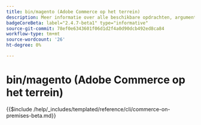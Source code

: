 ```yaml
---
title: bin/magento (Adobe Commerce op het terrein)
description: Meer informatie over alle beschikbare opdrachten, argumenten en opties voor het opdrachtregelprogramma Adobe Commerce bin/magento.
badgeCoreBeta: label="2.4.7-beta1" type="informative"
source-git-commit: 78ef0e6343601f06d1d2f4a0d90dcb492ed8ca84
workflow-type: tm+mt
source-wordcount: '26'
ht-degree: 0%

---
```


# bin/magento (Adobe Commerce op het terrein)

{{$include /help/_includes/templated/reference/cli/commerce-on-premises-beta.md}}
